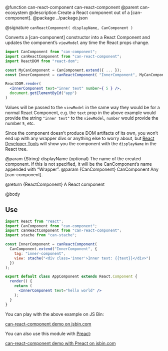 @function can-react-component can-react-component
@parent can-ecosystem
@description Create a React component out of a [can-component].
@package ../package.json

@signature `canReactComponent( displayName, CanComponent )`

Converts a [can-component] constructor into a React Component and updates the component’s `viewModel` any time the React props change.

```jsx
import CanComponent from "can-component";
import canReactComponent from "can-react-component";
import ReactDOM from "react-dom";

const MyCanComponent = CanComponent.extend({ ... });
const InnerComponent = canReactComponent( "InnerComponent", MyCanComponent );

ReactDOM.render(
  <InnerComponent text="inner text" number={ 5 } />,
  document.getElementById("app")
)
```

Values will be passed to the `viewModel` in the same way they would be for a normal React Component, e.g. the `text` prop in the above example would provide the string `"inner text"` to the `viewModel`, `number` would provide the number `5`, etc.

Since the component doesn’t produce DOM artifacts of its own, you won’t end up with any wrapper divs or anything else to worry about, but [React Developer Tools](https://github.com/facebook/react-devtools) will show you the component with the `displayName` in the React tree.

@param {String} displayName (optional) The name of the created component. If this is not specified, it will be the CanComponent’s name appended with “Wrapper”.
@param {CanComponent} CanComponent Any [can-component].

@return {ReactComponent} A React component

@body

## Use

```jsx
import React from "react";
import CanComponent from "can-component";
import canReactComponent from "can-react-component";
import stache from "can-stache";

const InnerComponent = canReactComponent(
  CanComponent.extend("InnerComponent", {
    tag: "inner-component",
    view: stache("<div class='inner'>Inner text: {{text}}</div>")
  })
);

export default class AppComponent extends React.Component {
  render() {
    return (
      <InnerComponent text="hello world" />
    );
  }
}
```

You can play with the above example on JS Bin:

<a class="jsbin-embed" href="https://jsbin.com/cisowob/2/embed?js,output">can-react-component demo on jsbin.com</a>

You can also use this module with [Preact](https://preactjs.com):

<a class="jsbin-embed" href="https://jsbin.com/fexezi/2/embed?js,output">can-react-component demo with Preact on jsbin.com</a>

<script src="https://static.jsbin.com/js/embed.min.js?4.0.4"></script>
